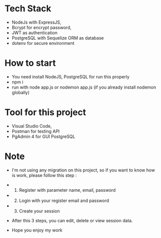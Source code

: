 # Tech Stack
- NodeJs with ExpressJS, 
- Bcrypt for encrypt password,
- JWT as authentication 
- PostgreSQL with Sequelize ORM as database
- dotenv for secure environment

# How to start
- You need install NodeJS, PostgreSQL for run this properly
- npm i
- run with node app.js or nodemon app.js (if you already install nodemon globally)

# Tool for this project
- Visual Studio Code,
- Postman for testing API
- PgAdmin 4 for GUI PostgreSQL

# Note
- I'm not using any migration on this project, so if you want to know how is work, please follow this step :
- 1. Register with parameter name, email, password
- 2. Login with your register email and password
- 3. Create your session

- After this 3 steps, you can edit, delete or view session data. 
- Hope you enjoy my work